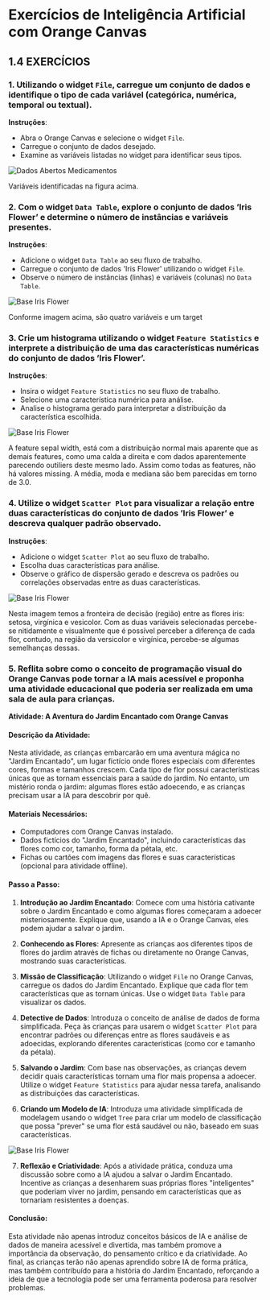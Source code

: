 # Exercícios de Inteligência Artificial com Orange Canvas

## 1.4 EXERCÍCIOS

### 1. Utilizando o widget `File`, carregue um conjunto de dados e identifique o tipo de cada variável (categórica, numérica, temporal ou textual).

**Instruções**:
- Abra o Orange Canvas e selecione o widget `File`.
- Carregue o conjunto de dados desejado.
- Examine as variáveis listadas no widget para identificar seus tipos.

<img title="Dados Abertos Medicamentos" alt="Dados Abertos Medicamentos" src="image.png">

Variáveis identificadas na figura acima.



### 2.  Com o widget `Data Table`, explore o conjunto de dados ’Iris Flower’ e determine o número de instâncias e variáveis presentes.

**Instruções**:
- Adicione o widget ``Data Table`` ao seu fluxo de trabalho.
- Carregue o conjunto de dados 'Iris Flower' utilizando o widget `File`.
- Observe o número de instâncias (linhas) e variáveis (colunas) no ``Data Table``.

<img title="Base Iris Flower" alt="Base Iris Flower" src="image-2.png">

Conforme imagem acima, são quatro variáveis e um target

### 3. Crie um histograma utilizando o widget `Feature Statistics` e interprete a distribuição de uma das características numéricas do conjunto de dados ’Iris Flower’.

**Instruções**:
- Insira o widget `Feature Statistics` no seu fluxo de trabalho.
- Selecione uma característica numérica para análise.
- Analise o histograma gerado para interpretar a distribuição da característica escolhida.

<img title="Base Iris Flower" alt="Base Iris Flower" src="image-1.png">


A feature sepal width, está com a distribuição normal mais aparente que as demais features, como uma calda a direita e com dados aparentemente parecendo outiliers deste mesmo lado. Assim como todas as features, não há valores missing. A média, moda e mediana são bem parecidas em torno de 3.0.

### 4. Utilize o widget `Scatter Plot` para visualizar a relação entre duas características do conjunto de dados ’Iris Flower’ e descreva qualquer padrão observado.

**Instruções**:
- Adicione o widget `Scatter Plot` ao seu fluxo de trabalho.
- Escolha duas características para análise.
- Observe o gráfico de dispersão gerado e descreva os padrões ou correlações observadas entre as duas características.

<img title="Base Iris Flower" alt="Base Iris Flower" src="image-3.png">

Nesta imagem temos a fronteira de decisão (região) entre as flores iris: setosa, virgínica e vesicolor. Com as duas variáveis selecionadas percebe-se nitidamente e visualmente que é possível perceber a diferença de cada flor, contudo, na região da versicolor e virgínica, percebe-se algumas semelhanças dessas.

### 5. Reflita sobre como o conceito de programação visual do Orange Canvas pode tornar a IA mais acessível e proponha uma atividade educacional que poderia ser realizada em uma sala de aula para crianças.

**Atividade: A Aventura do Jardim Encantado com Orange Canvas**

#### Descrição da Atividade:
Nesta atividade, as crianças embarcarão em uma aventura mágica no "Jardim Encantado", um lugar fictício onde flores especiais com diferentes cores, formas e tamanhos crescem. Cada tipo de flor possui características únicas que as tornam essenciais para a saúde do jardim. No entanto, um mistério ronda o jardim: algumas flores estão adoecendo, e as crianças precisam usar a IA para descobrir por quê.

#### Materiais Necessários:
- Computadores com Orange Canvas instalado.
- Dados fictícios do "Jardim Encantado", incluindo características das flores como cor, tamanho, forma da pétala, etc.
- Fichas ou cartões com imagens das flores e suas características (opcional para atividade offline).

#### Passo a Passo:

1. **Introdução ao Jardim Encantado**: Comece com uma história cativante sobre o Jardim Encantado e como algumas flores começaram a adoecer misteriosamente. Explique que, usando a IA e o Orange Canvas, eles podem ajudar a salvar o jardim.

2. **Conhecendo as Flores**: Apresente as crianças aos diferentes tipos de flores do jardim através de fichas ou diretamente no Orange Canvas, mostrando suas características.

3. **Missão de Classificação**: Utilizando o widget `File` no Orange Canvas, carregue os dados do Jardim Encantado. Explique que cada flor tem características que as tornam únicas. Use o widget `Data Table` para visualizar os dados.

4. **Detective de Dados**: Introduza o conceito de análise de dados de forma simplificada. Peça às crianças para usarem o widget `Scatter Plot` para encontrar padrões ou diferenças entre as flores saudáveis e as adoecidas, explorando diferentes características (como cor e tamanho da pétala).

5. **Salvando o Jardim**: Com base nas observações, as crianças devem decidir quais características tornam uma flor mais propensa a adoecer. Utilize o widget `Feature Statistics` para ajudar nessa tarefa, analisando as distribuições das características.

6. **Criando um Modelo de IA**: Introduza uma atividade simplificada de modelagem usando o widget `Tree` para criar um modelo de classificação que possa "prever" se uma flor está saudável ou não, baseado em suas características.

<img title="Base Iris Flower" alt="Base Iris Flower" src="image-4.png">

7. **Reflexão e Criatividade**: Após a atividade prática, conduza uma discussão sobre como a IA ajudou a salvar o Jardim Encantado. Incentive as crianças a desenharem suas próprias flores "inteligentes" que poderiam viver no jardim, pensando em características que as tornariam resistentes a doenças.

#### Conclusão:
Esta atividade não apenas introduz conceitos básicos de IA e análise de dados de maneira acessível e divertida, mas também promove a importância da observação, do pensamento crítico e da criatividade. Ao final, as crianças terão não apenas aprendido sobre IA de forma prática, mas também contribuído para a história do Jardim Encantado, reforçando a ideia de que a tecnologia pode ser uma ferramenta poderosa para resolver problemas.
